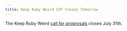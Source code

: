 ```yaml
---
title: Keep Ruby Weird CFP Closes Tomorrow
---
```


The Keep Ruby Weird [call for proprosals][cfp] closes July 31th.

[cfp]: http://keeprubyweird.com/cfp/
